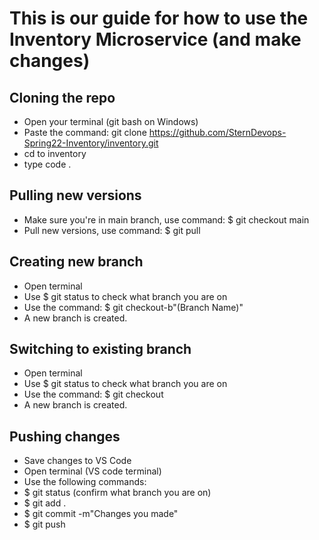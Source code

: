# This is our guide for how to use the Inventory Microservice (and make changes)

## Cloning the repo

- Open your terminal (git bash on Windows)
- Paste the command: git clone https://github.com/SternDevops-Spring22-Inventory/inventory.git
- cd to inventory
- type code .

## Pulling new versions

- Make sure you're in main branch, use command: $ git checkout main
- Pull new versions, use command: $ git pull

## Creating new branch

- Open terminal
- Use $ git status to check what branch you are on
- Use the command: $ git checkout-b"(Branch Name)"
- A new branch is created.

## Switching to existing branch

- Open terminal
- Use $ git status to check what branch you are on
- Use the command: $ git checkout <branch name>
- A new branch is created.

## Pushing changes

- Save changes to VS Code
- Open terminal (VS code terminal)
- Use the following commands:
- $ git status (confirm what branch you are on)
- $ git add .
- $ git commit -m"Changes you made"
- $ git push
  